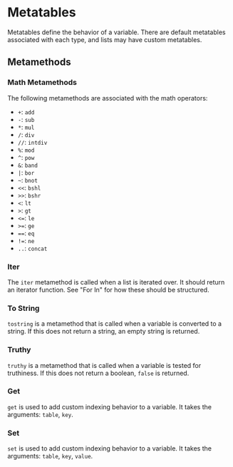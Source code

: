 # Metatables
Metatables define the behavior of a variable. There are default metatables associated with each type, and lists may have custom metatables.

## Metamethods

### Math Metamethods
The following metamethods are associated with the math operators:
* `+`: `add`
* `-`: `sub`
* `*`: `mul`
* `/`: `div`
* `//`: `intdiv`
* `%`: `mod`
* `^`: `pow`
* `&`: `band`
* `|`: `bor`
* `~`: `bnot`
* `<<`: `bshl`
* `>>`: `bshr`
* `<`: `lt`
* `>`: `gt`
* `<=`: `le`
* `>=`: `ge`
* `==`: `eq`
* `!=`: `ne`
* `..`: `concat`

### Iter
The `iter` metamethod is called when a list is iterated over. It should return an iterator function. See "For In" for how these should be structured.

### To String
`tostring` is a metamethod that is called when a variable is converted to a string. If this does not return a string, an empty string is returned.

### Truthy
`truthy` is a metamethod that is called when a variable is tested for truthiness. If this does not return a boolean, `false` is returned.

### Get
`get` is used to add custom indexing behavior to a variable. It takes the arguments: `table`, `key`.

### Set
`set` is used to add custom indexing behavior to a variable. It takes the arguments: `table`, `key`, `value`.

